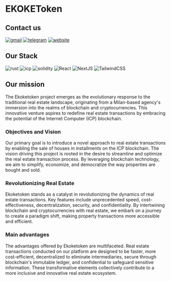 # EKOKEToken

## Contact us

[![gmail](https://img.shields.io/badge/Gmail-D14836?style=for-the-badge&logo=gmail&logoColor=white)](mailto:ekokefly@veeso.dev)
[![telegram](https://img.shields.io/badge/Telegram-2CA5E0?style=for-the-badge&logo=telegram&logoColor=white)](https://t.me/ekokeTOKEN)
[![website](https://img.shields.io/badge/website-000000?style=for-the-badge&logo=About.me&logoColor=white)](https://ekoketoken.com)

## Our Stack

![rust](https://img.shields.io/badge/Rust-000000?style=for-the-badge&logo=rust&logoColor=white)
![icp](https://img.shields.io/badge/Internet%20Computer-ed4ea5?style=for-the-badge&logo=InternetComputer&logoColor=white)
![solidity](https://img.shields.io/badge/Solidity-%23363636.svg?style=for-the-badge&logo=solidity&logoColor=white)
![React](https://img.shields.io/badge/react-%2320232a.svg?style=for-the-badge&logo=react&logoColor=%2361DAFB)
![NextJS](https://img.shields.io/badge/next%20js-000000?style=for-the-badge&logo=nextdotjs&logoColor=white)
![TailwindCSS](https://img.shields.io/badge/tailwindcss-%2338B2AC.svg?style=for-the-badge&logo=tailwind-css&logoColor=white)

## Our mission

The Ekoketoken project emerges as the evolutionary response to the traditional real estate landscape, originating from a Milan-based agency's immersion into the realms of blockchain and cryptocurrencies. This innovative venture aspires to redefine real estate transactions by embracing the potential of the Internet Computer (ICP) blockchain.

### Objectives and Vision

Our primary goal is to introduce a novel approach to real estate transactions by enabling the sale of houses in installments on the ICP blockchain. The vision driving this project is rooted in the desire to streamline and optimize the real estate transaction process. By leveraging blockchain technology, we aim to simplify, economize, and democratize the way properties are bought and sold.

### Revolutionizing Real Estate

Ekoketoken stands as a catalyst in revolutionizing the dynamics of real estate transactions. Key features include unprecedented speed, cost-effectiveness, decentralization, security, and confidentiality. By intertwining blockchain and cryptocurrencies with real estate, we embark on a journey to create a paradigm shift, making property transactions more accessible and efficient.

### Main advantages

The advantages offered by Ekoketoken are multifaceted. Real estate transactions conducted on our platform are designed to be faster, more cost-efficient, decentralized to eliminate intermediaries, secure through blockchain's immutable ledger, and confidential to safeguard sensitive information. These transformative elements collectively contribute to a more inclusive and innovative real estate ecosystem.

